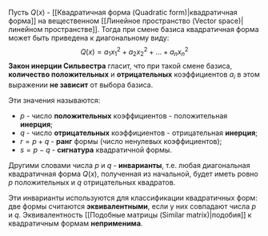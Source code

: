 Пусть $Q(x)$ - [[Квадратичная форма (Quadratic form)|квадратичная форма]] на вещественном [[Линейное пространство (Vector space)|линейном пространстве]].
Тогда при смене базиса квадратичная форма может быть приведена к диагональному виду:$$Q(x)=a_1x_1^2+a_2x_2^2+...+a_nx_n^2$$**Закон инерции Сильвестра** гласит, что при такой смене базиса, **количество положительных** и **отрицательных** коэффициентов $a_i$ в этом выражении **не зависит** от выбора базиса.

Эти значения называются:
- $p$ - число **положительных** коэффициентов - положительная **инерция**;
- $q$ - число **отрицательных** коэффициентов - отрицательная **инерция**;
- $r=p+q$ - **ранг** формы (число ненулевых коэффициентов);
- $s=p-q$ - **сигнатура** квадратичной формы.

Другими словами числа $p$ и $q$ - **инварианты**, т.е. любая диагональная квадратичная форма $Q(x)$, полученная из начальной, будет иметь ровно $p$ положительных и $q$ отрицательных квадратов.

Эти инварианты используются для классификации квадратичных форм:
две формы считаются **эквивалентными**, если у них совпадают числа $p$ и $q$. Эквивалентность [[Подобные матрицы (Similar matrix)|подобия]] к квадратичным формам **неприменима**.